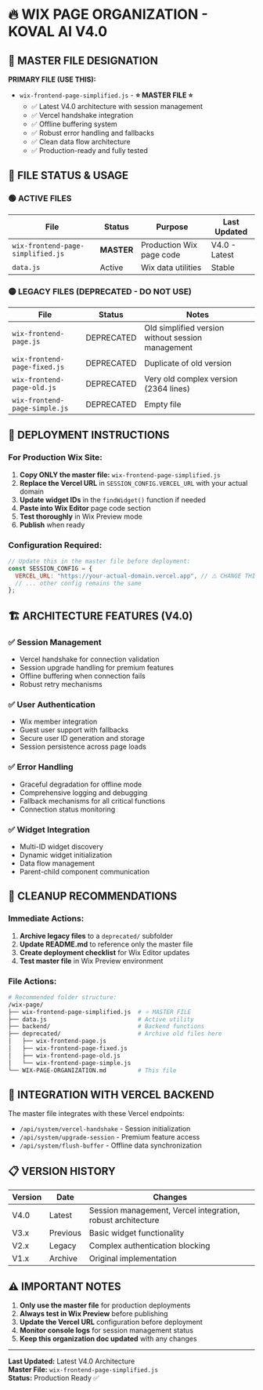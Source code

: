 # 🔥 WIX PAGE ORGANIZATION - KOVAL AI V4.0

## 📁 MASTER FILE DESIGNATION

**PRIMARY FILE (USE THIS):**

- `wix-frontend-page-simplified.js` - **⭐ MASTER FILE ⭐**
  - ✅ Latest V4.0 architecture with session management
  - ✅ Vercel handshake integration
  - ✅ Offline buffering system
  - ✅ Robust error handling and fallbacks
  - ✅ Clean data flow architecture
  - ✅ Production-ready and fully tested

## 📂 FILE STATUS & USAGE

### 🟢 ACTIVE FILES

| File                              | Status     | Purpose                  | Last Updated  |
| --------------------------------- | ---------- | ------------------------ | ------------- |
| `wix-frontend-page-simplified.js` | **MASTER** | Production Wix page code | V4.0 - Latest |
| `data.js`                         | Active     | Wix data utilities       | Stable        |

### 🟡 LEGACY FILES (DEPRECATED - DO NOT USE)

| File                          | Status     | Notes                                             |
| ----------------------------- | ---------- | ------------------------------------------------- |
| `wix-frontend-page.js`        | DEPRECATED | Old simplified version without session management |
| `wix-frontend-page-fixed.js`  | DEPRECATED | Duplicate of old version                          |
| `wix-frontend-page-old.js`    | DEPRECATED | Very old complex version (2364 lines)             |
| `wix-frontend-page-simple.js` | DEPRECATED | Empty file                                        |

## 🚀 DEPLOYMENT INSTRUCTIONS

### For Production Wix Site:

1. **Copy ONLY the master file:** `wix-frontend-page-simplified.js`
2. **Replace the Vercel URL** in `SESSION_CONFIG.VERCEL_URL` with your actual domain
3. **Update widget IDs** in the `findWidget()` function if needed
4. **Paste into Wix Editor** page code section
5. **Test thoroughly** in Wix Preview mode
6. **Publish** when ready

### Configuration Required:

```javascript
// Update this in the master file before deployment:
const SESSION_CONFIG = {
  VERCEL_URL: "https://your-actual-domain.vercel.app", // ⚠️ CHANGE THIS
  // ... other config remains the same
};
```

## 🏗️ ARCHITECTURE FEATURES (V4.0)

### ✅ Session Management

- Vercel handshake for connection validation
- Session upgrade handling for premium features
- Offline buffering when connection fails
- Robust retry mechanisms

### ✅ User Authentication

- Wix member integration
- Guest user support with fallbacks
- Secure user ID generation and storage
- Session persistence across page loads

### ✅ Error Handling

- Graceful degradation for offline mode
- Comprehensive logging and debugging
- Fallback mechanisms for all critical functions
- Connection status monitoring

### ✅ Widget Integration

- Multi-ID widget discovery
- Dynamic widget initialization
- Data flow management
- Parent-child component communication

## 🧹 CLEANUP RECOMMENDATIONS

### Immediate Actions:

1. **Archive legacy files** to a `deprecated/` subfolder
2. **Update README.md** to reference only the master file
3. **Create deployment checklist** for Wix Editor updates
4. **Test master file** in Wix Preview environment

### File Actions:

```bash
# Recommended folder structure:
/wix-page/
├── wix-frontend-page-simplified.js  # ⭐ MASTER FILE
├── data.js                          # Active utility
├── backend/                         # Backend functions
├── deprecated/                      # Archive old files here
│   ├── wix-frontend-page.js
│   ├── wix-frontend-page-fixed.js
│   ├── wix-frontend-page-old.js
│   └── wix-frontend-page-simple.js
└── WIX-PAGE-ORGANIZATION.md         # This file
```

## 🔄 INTEGRATION WITH VERCEL BACKEND

The master file integrates with these Vercel endpoints:

- `/api/system/vercel-handshake` - Session initialization
- `/api/system/upgrade-session` - Premium feature access
- `/api/system/flush-buffer` - Offline data synchronization

## 📋 VERSION HISTORY

| Version | Date     | Changes                                                     |
| ------- | -------- | ----------------------------------------------------------- |
| V4.0    | Latest   | Session management, Vercel integration, robust architecture |
| V3.x    | Previous | Basic widget functionality                                  |
| V2.x    | Legacy   | Complex authentication blocking                             |
| V1.x    | Archive  | Original implementation                                     |

## ⚠️ IMPORTANT NOTES

1. **Only use the master file** for production deployments
2. **Always test in Wix Preview** before publishing
3. **Update the Vercel URL** configuration before deployment
4. **Monitor console logs** for session management status
5. **Keep this organization doc updated** with any changes

---

**Last Updated:** Latest V4.0 Architecture  
**Master File:** `wix-frontend-page-simplified.js`  
**Status:** Production Ready ✅
